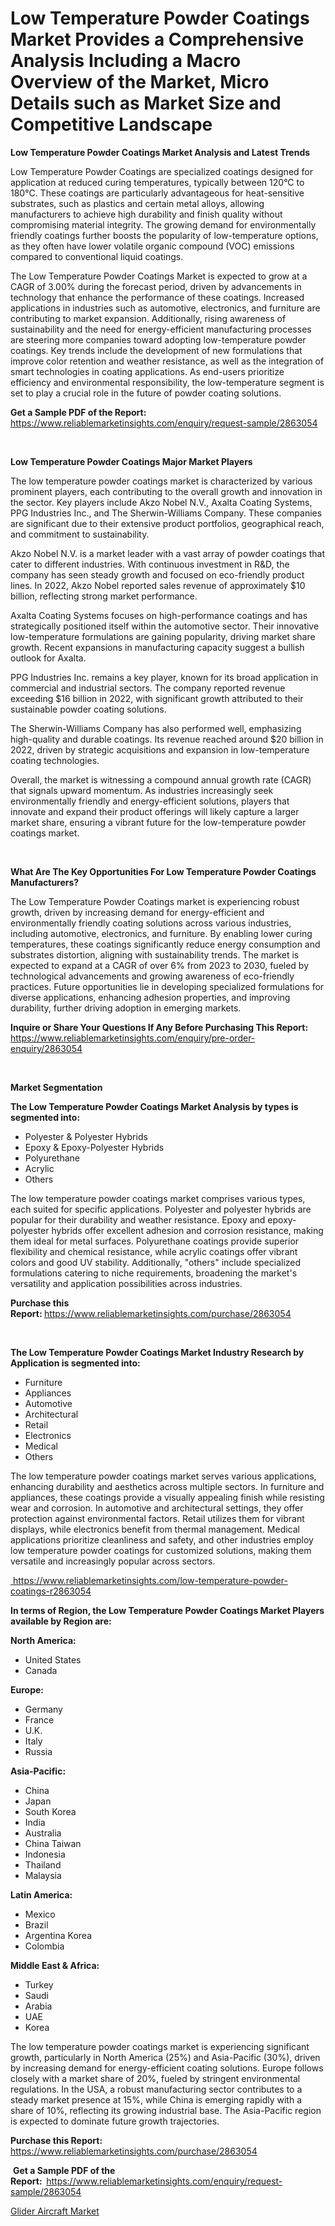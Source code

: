<p><h1>Low Temperature Powder Coatings Market Provides a Comprehensive Analysis Including a Macro Overview of the Market, Micro Details such as Market Size and Competitive Landscape</h1></p><p><strong>Low Temperature Powder Coatings Market Analysis and Latest Trends</strong></p>
<p><p>Low Temperature Powder Coatings are specialized coatings designed for application at reduced curing temperatures, typically between 120°C to 180°C. These coatings are particularly advantageous for heat-sensitive substrates, such as plastics and certain metal alloys, allowing manufacturers to achieve high durability and finish quality without compromising material integrity. The growing demand for environmentally friendly coatings further boosts the popularity of low-temperature options, as they often have lower volatile organic compound (VOC) emissions compared to conventional liquid coatings.</p><p>The Low Temperature Powder Coatings Market is expected to grow at a CAGR of 3.00% during the forecast period, driven by advancements in technology that enhance the performance of these coatings. Increased applications in industries such as automotive, electronics, and furniture are contributing to market expansion. Additionally, rising awareness of sustainability and the need for energy-efficient manufacturing processes are steering more companies toward adopting low-temperature powder coatings. Key trends include the development of new formulations that improve color retention and weather resistance, as well as the integration of smart technologies in coating applications. As end-users prioritize efficiency and environmental responsibility, the low-temperature segment is set to play a crucial role in the future of powder coating solutions.</p></p>
<p><strong>Get a Sample PDF of the Report:&nbsp;</strong> <a href="https://www.reliablemarketinsights.com/enquiry/request-sample/2863054?utm_campaign=2933&utm_medium=2&utm_source=Github&utm_content=ia&utm_term=12032025&utm_id=low-temperature-powder-coatings">https://www.reliablemarketinsights.com/enquiry/request-sample/2863054</a></p>
<p>&nbsp;</p>
<p><strong>Low Temperature Powder Coatings Major Market Players</strong></p>
<p><p>The low temperature powder coatings market is characterized by various prominent players, each contributing to the overall growth and innovation in the sector. Key players include Akzo Nobel N.V., Axalta Coating Systems, PPG Industries Inc., and The Sherwin-Williams Company. These companies are significant due to their extensive product portfolios, geographical reach, and commitment to sustainability.</p><p>Akzo Nobel N.V. is a market leader with a vast array of powder coatings that cater to different industries. With continuous investment in R&D, the company has seen steady growth and focused on eco-friendly product lines. In 2022, Akzo Nobel reported sales revenue of approximately $10 billion, reflecting strong market performance.</p><p>Axalta Coating Systems focuses on high-performance coatings and has strategically positioned itself within the automotive sector. Their innovative low-temperature formulations are gaining popularity, driving market share growth. Recent expansions in manufacturing capacity suggest a bullish outlook for Axalta.</p><p>PPG Industries Inc. remains a key player, known for its broad application in commercial and industrial sectors. The company reported revenue exceeding $16 billion in 2022, with significant growth attributed to their sustainable powder coating solutions.</p><p>The Sherwin-Williams Company has also performed well, emphasizing high-quality and durable coatings. Its revenue reached around $20 billion in 2022, driven by strategic acquisitions and expansion in low-temperature coating technologies.</p><p>Overall, the market is witnessing a compound annual growth rate (CAGR) that signals upward momentum. As industries increasingly seek environmentally friendly and energy-efficient solutions, players that innovate and expand their product offerings will likely capture a larger market share, ensuring a vibrant future for the low-temperature powder coatings market.</p></p>
<p>&nbsp;</p>
<p><strong>What Are The Key Opportunities For Low Temperature Powder Coatings Manufacturers?</strong></p>
<p><p>The Low Temperature Powder Coatings market is experiencing robust growth, driven by increasing demand for energy-efficient and environmentally friendly coating solutions across various industries, including automotive, electronics, and furniture. By enabling lower curing temperatures, these coatings significantly reduce energy consumption and substrates distortion, aligning with sustainability trends. The market is expected to expand at a CAGR of over 6% from 2023 to 2030, fueled by technological advancements and growing awareness of eco-friendly practices. Future opportunities lie in developing specialized formulations for diverse applications, enhancing adhesion properties, and improving durability, further driving adoption in emerging markets.</p></p>
<p><strong>Inquire or Share Your Questions If Any Before Purchasing This Report:</strong> <a href="https://www.reliablemarketinsights.com/enquiry/pre-order-enquiry/2863054?utm_campaign=2933&utm_medium=2&utm_source=Github&utm_content=ia&utm_term=12032025&utm_id=low-temperature-powder-coatings">https://www.reliablemarketinsights.com/enquiry/pre-order-enquiry/2863054</a></p>
<p>&nbsp;</p>
<p><strong>Market Segmentation</strong></p>
<p><strong>The Low Temperature Powder Coatings Market Analysis by types is segmented into:</strong></p>
<p><ul><li>Polyester & Polyester Hybrids</li><li>Epoxy & Epoxy-Polyester Hybrids</li><li>Polyurethane</li><li>Acrylic</li><li>Others</li></ul></p>
<p><p>The low temperature powder coatings market comprises various types, each suited for specific applications. Polyester and polyester hybrids are popular for their durability and weather resistance. Epoxy and epoxy-polyester hybrids offer excellent adhesion and corrosion resistance, making them ideal for metal surfaces. Polyurethane coatings provide superior flexibility and chemical resistance, while acrylic coatings offer vibrant colors and good UV stability. Additionally, "others" include specialized formulations catering to niche requirements, broadening the market's versatility and application possibilities across industries.</p></p>
<p><strong>Purchase this Report:&nbsp;</strong><a href="https://www.reliablemarketinsights.com/purchase/2863054?utm_campaign=2933&utm_medium=2&utm_source=Github&utm_content=ia&utm_term=12032025&utm_id=low-temperature-powder-coatings">https://www.reliablemarketinsights.com/purchase/2863054</a></p>
<p>&nbsp;</p>
<p><strong>The Low Temperature Powder Coatings Market Industry Research by Application is segmented into:</strong></p>
<p><ul><li>Furniture</li><li>Appliances</li><li>Automotive</li><li>Architectural</li><li>Retail</li><li>Electronics</li><li>Medical</li><li>Others</li></ul></p>
<p><p>The low temperature powder coatings market serves various applications, enhancing durability and aesthetics across multiple sectors. In furniture and appliances, these coatings provide a visually appealing finish while resisting wear and corrosion. In automotive and architectural settings, they offer protection against environmental factors. Retail utilizes them for vibrant displays, while electronics benefit from thermal management. Medical applications prioritize cleanliness and safety, and other industries employ low temperature powder coatings for customized solutions, making them versatile and increasingly popular across sectors.</p></p>
<p><a href="https://www.reliablemarketinsights.com/low-temperature-powder-coatings-r2863054?utm_campaign=2933&utm_medium=2&utm_source=Github&utm_content=ia&utm_term=12032025&utm_id=low-temperature-powder-coatings">&nbsp;https://www.reliablemarketinsights.com/low-temperature-powder-coatings-r2863054</a></p>
<p><strong>In terms of Region, the Low Temperature Powder Coatings Market Players available by Region are:</strong></p>
<p>
    <p> <strong> North America: </strong>
        <ul>
            <li>United States</li>
            <li>Canada</li>
        </ul>
        </p> 
    <p> <strong> Europe: </strong>
        <ul>
            <li>Germany</li>
            <li>France</li>
            <li>U.K.</li>
            <li>Italy</li>
            <li>Russia</li>
        </ul>
        </p> 
    <p> <strong> Asia-Pacific: </strong>
        <ul>
            <li>China</li>
            <li>Japan</li>
            <li>South Korea</li>
            <li>India</li>
            <li>Australia</li>
            <li>China Taiwan</li>
            <li>Indonesia</li>
            <li>Thailand</li>
            <li>Malaysia</li>
        </ul>
        </p> 
    <p> <strong> Latin America: </strong>
        <ul>
            <li>Mexico</li>
            <li>Brazil</li>
            <li>Argentina Korea</li>
            <li>Colombia</li>
        </ul>
        </p> 
    <p> <strong> Middle East & Africa: </strong>
        <ul>
            <li>Turkey</li>
            <li>Saudi</li>
            <li>Arabia</li>
            <li>UAE</li>
            <li>Korea</li>
        </ul>
    </p>
    </p>
<p><p>The low temperature powder coatings market is experiencing significant growth, particularly in North America (25%) and Asia-Pacific (30%), driven by increasing demand for energy-efficient coating solutions. Europe follows closely with a market share of 20%, fueled by stringent environmental regulations. In the USA, a robust manufacturing sector contributes to a steady market presence at 15%, while China is emerging rapidly with a share of 10%, reflecting its growing industrial base. The Asia-Pacific region is expected to dominate future growth trajectories.</p></p>
<p><strong>Purchase this Report: </strong><a href="https://www.reliablemarketinsights.com/purchase/2863054?utm_campaign=2933&utm_medium=2&utm_source=Github&utm_content=ia&utm_term=12032025&utm_id=low-temperature-powder-coatings">https://www.reliablemarketinsights.com/purchase/2863054</a></p>
<p>&nbsp;<strong>Get a Sample PDF of the Report:&nbsp;&nbsp;</strong><a href="https://www.reliablemarketinsights.com/enquiry/request-sample/2863054?utm_campaign=2933&utm_medium=2&utm_source=Github&utm_content=ia&utm_term=12032025&utm_id=low-temperature-powder-coatings">https://www.reliablemarketinsights.com/enquiry/request-sample/2863054</a></p>
<p><strong></strong></p>
<p><p><a href="https://github.com/ziogaskangui96/Market-Research-Report-List-1/blob/main/glider-aircraft-market.md?utm_campaign=2933&utm_medium=2&utm_source=Github&utm_content=ia&utm_term=12032025&utm_id=low-temperature-powder-coatings">Glider Aircraft Market</a></p></p>